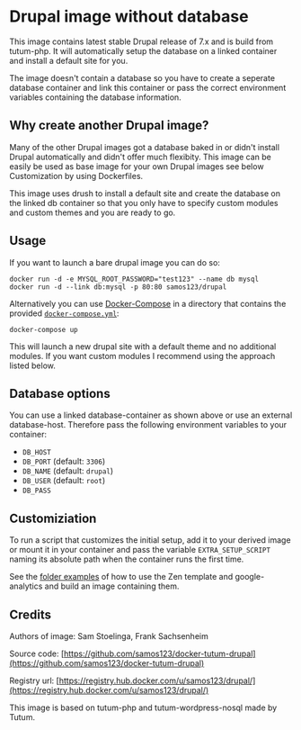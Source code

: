 # Drupal image without database

This image contains latest stable Drupal release of 7.x
and is build from tutum-php. It will automatically setup
the database on a linked container 
and install a default site for you.

The image doesn't contain a database so you have to create
a seperate database container and link this container
or pass the correct environment variables containing
the database information.


## Why create another Drupal image?

Many of the other Drupal images got a database baked in or didn't install Drupal
automatically and didn't offer much flexibity. This image can be easily be used
as base image for your own Drupal images see below Customization by using
Dockerfiles.

This image uses drush to install a default site and create the database on the
linked db container so that you only have to specify custom modules and custom
themes and you are ready to go.


## Usage

If you want to launch a bare drupal image you can do so:

    docker run -d -e MYSQL_ROOT_PASSWORD="test123" --name db mysql
    docker run -d --link db:mysql -p 80:80 samos123/drupal

Alternatively you can use [Docker-Compose](https://docs.docker.com/compose/)
in a directory that contains the provided [`docker-compose.yml`](https://github.com/samos123/docker-tutum-drupal/blob/master/docker-compose.yml):

    docker-compose up

This will launch a new drupal site with a default theme and no additional
modules. If you want custom modules I recommend using the approach listed below.


## Database options

You can use a linked database-container as shown above or use an external
database-host. Therefore pass the following environment variables to your
container:
  - `DB_HOST`
  - `DB_PORT` (default: `3306`)
  - `DB_NAME` (default: `drupal`)
  - `DB_USER` (default: `root`)
  - `DB_PASS`


## Customiziation

To run a script that customizes the initial setup, add it to your derived
image or mount it in your container and pass the variable `EXTRA_SETUP_SCRIPT`
naming its absolute path when the container runs the first time.

See the [folder examples](https://github.com/samos123/docker-tutum-drupal/tree/master/examples)
of how to use the Zen template and google-analytics and build an image
containing them.


## Credits

Authors of image: Sam Stoelinga, Frank Sachsenheim

Source code: [https://github.com/samos123/docker-tutum-drupal](https://github.com/samos123/docker-tutum-drupal)

Registry url: [https://registry.hub.docker.com/u/samos123/drupal/](https://registry.hub.docker.com/u/samos123/drupal/)

This image is based on tutum-php and tutum-wordpress-nosql made by Tutum.
